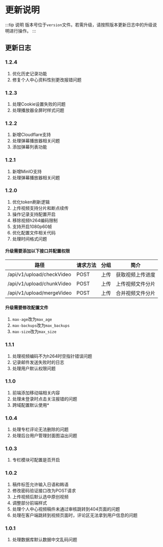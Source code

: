 # 更新说明

:::tip 说明
版本号位于`version`文件。若需升级，请按照版本更新日志中的升级说明进行操作。
:::

## 更新日志

### 1.2.4
1. 优化历史记录功能
2. 修复个人中心资料性别更改报错问题

### 1.2.3
1. 处理Cookie设置失败的问题
2. 处理播放器全屏时样式问题

### 1.2.2
1. 新增Cloudflare支持
2. 处理弹幕播放器相关问题
3. 添加弹幕列表功能

### 1.2.1
1. 新增MinIO支持
2. 处理弹幕播放器相关问题

### 1.2.0
1. 优化token刷新逻辑
2. 上传视频支持分片和断点续传
3. 操作记录支持配置开启
4. 移除视频h264编码限制
5. 支持开启1080p60帧
6. 优化配置文件相关代码
7. 处理时间格式问题

#### 升级需要添加以下接口并配置权限
| 路径                      | 请求方法 | 分组 | 简介             |
| ------------------------- | -------- | ---- | ---------------- |
| /api/v1/upload/checkVideo | POST     | 上传 | 获取视频上传进度 |
| /api/v1/upload/chunkVideo | POST     | 上传 | 上传视频文件分片 |
| /api/v1/upload/mergeVideo | POST     | 上传 | 合并视频文件分片 |

#### 升级需要修改配置文件
1. `max-age`改为`max_age`
2. `max-backups`改为`max_backups`
3. `max-size`改为`max_size`

### 1.1.1
1. 处理视频编码不为h264时空指针错误问题
2. 记录邮件发送失败时的日志
3. 处理用户默认权限问题

### 1.1.0
1. 前端添加移动端相关内容
2. 处理未登录时点击关注报错的问题
3. 跨域配置默认使用*

### 1.0.4
1. 处理专栏评论无法删除的问题
2. 处理后台用户管理封面图溢出问题

### 1.0.3
1. 专栏模块可配置是否开启

### 1.0.2
1. 稿件标签允许输入日语和韩语
2. 修改密码验证接口改为POST请求
3. 上传视频后默认选中原创视频
4. 调整部分前端样式
5. 处理个人中心视频稿件未通过审核跳转到404页面的问题
6. 处理在客户端跳转到视频页面时，评论区无法拿到用户信息的问题

### 1.0.1
1. 处理数据库默认数据中文乱码问题
